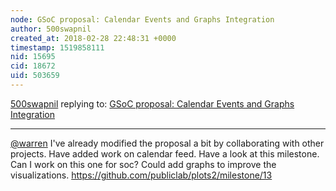 ```yaml
---
node: GSoC proposal: Calendar Events and Graphs Integration
author: 500swapnil
created_at: 2018-02-28 22:48:31 +0000
timestamp: 1519858111
nid: 15695
cid: 18672
uid: 503659
---
```




[500swapnil](../profile/500swapnil) replying to: [GSoC proposal: Calendar Events and Graphs Integration](../notes/500swapnil/02-07-2018/social-media-integration)

----
[@warren](/profile/warren) I've already modified the proposal a bit by collaborating with other projects. Have added work on calendar feed. Have a look at this milestone. Can I work on this one for soc? Could add graphs to improve the visualizations.
https://github.com/publiclab/plots2/milestone/13